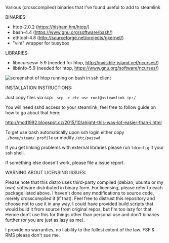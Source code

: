 Various (crosscompiled) binaries that I've found useful to add to steamlink

BINARIES:

* htop-2.0.2 (https://hisham.hm/htop/)
* bash-4.4 (https://www.gnu.org/software/bash/)
* ethtool-4.8 (http://sourceforge.net/projects/gkernel/)
* "vim" wrapper for busybox

LIBRARIES: 
* libncursesw-5.9 (needed for htop, http://invisible-island.net/ncurses/)
* libtinfo-5.9 (needed for htop, https://www.gnu.org/software/ncurses/)

![screenshot of htop running on bash in ssh client](https://cloud.githubusercontent.com/assets/1160582/21749690/0319b792-d5a4-11e6-963c-0bcbb695d354.png)

INSTALLATION INSTRUCTIONS:

Just copy files via scp:
``` scp -r etc usr root@<steamlink_ip:/```

You will need sshd access to your steamlink, feel free to follow guide on how to go about that here:

http://mcd1992.blogspot.cz/2015/10/alright-this-was-lot-easier-than-i.html

To get use bash automatically upon ssh login either copy ```./home/steam/.profile``` or modify ```/etc/passwd```.

If you get linking problems with external libraries please run ```ldconfig``` it your ssh shell.

If something else doesn't work, please file a issue report.

WARNING ABOUT LICENSING ISSUES:

Please note that this distro uses third-party compiled (debian, ubuntu or my own) software distributed in binary form.
For licensing, please refer to each package listed above. I haven't done any modifications to source code,
merely crosscompiled it (if that). Feel free to distrust this repository and choose not to use it in any way.
I could have provided build scripts that would build it from source from original repos, but I'm too lazy for that.
Hence don't use this for things other than personal use and don't binaries further (or you are just as lazy as me).

I provide no warranties, no liability to the fullest extent of the law. FSF & RMS please don't sue me.
